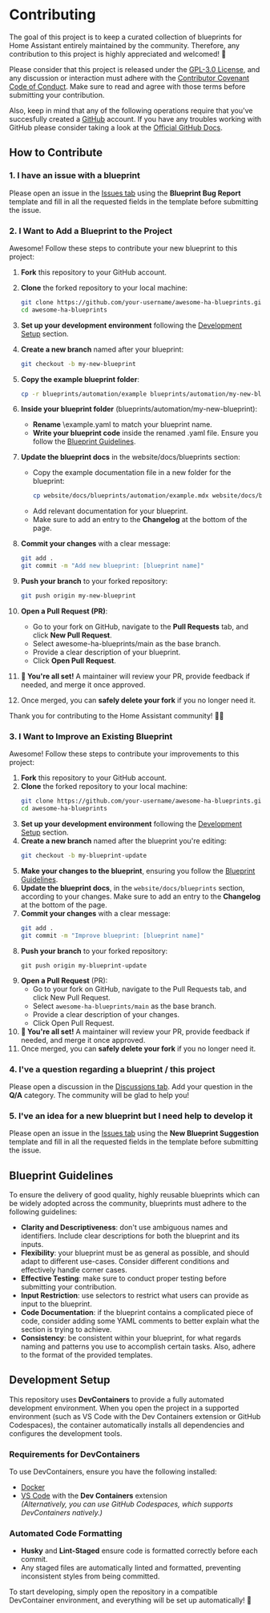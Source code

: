 # Contributing

The goal of this project is to keep a curated collection of blueprints for Home Assistant entirely maintained by the community. Therefore, any contribution to this project is highly appreciated and welcomed! :rocket:

Please consider that this project is released under the [GPL-3.0 License](https://github.com/yarafie/awesome-ha-blueprints/blob/main/LICENSE), and any discussion or interaction must adhere with the [Contributor Covenant Code of Conduct](https://github.com/yarafie/awesome-ha-blueprints/blob/main/CODE_OF_CONDUCT.md). Make sure to read and agree with those terms before submitting your contribution.

Also, keep in mind that any of the following operations require that you've succesfully created a [GitHub](https://github.com/) account. If you have any troubles working with GitHub please consider taking a look at the [Official GitHub Docs](https://docs.github.com/).

## How to Contribute

### 1. I have an issue with a blueprint

Please open an issue in the [Issues tab](https://github.com/yarafie/awesome-ha-blueprints/issues) using the **Blueprint Bug Report** template and fill in all the requested fields in the template before submitting the issue.

### 2. I Want to Add a Blueprint to the Project

Awesome! Follow these steps to contribute your new blueprint to this project:

1. **Fork** this repository to your GitHub account.
2. **Clone** the forked repository to your local machine:

   ```sh
   git clone https://github.com/your-username/awesome-ha-blueprints.git
   cd awesome-ha-blueprints
   ```

3. **Set up your development environment** following the [Development Setup](#development-setup) section.
4. **Create a new branch** named after your blueprint:

   ```sh
   git checkout -b my-new-blueprint
   ```

5. **Copy the example blueprint folder**:

   ```sh
   cp -r blueprints/automation/example blueprints/automation/my-new-blueprint
   ```

6. **Inside your blueprint folder** (blueprints/automation/my-new-blueprint):

   - **Rename** \example.yaml to match your blueprint name.
   - **Write your blueprint code** inside the renamed .yaml file. Ensure you follow the [Blueprint Guidelines](#blueprint-guidelines).

7. **Update the blueprint docs** in the website/docs/blueprints section:

   - Copy the example documentation file in a new folder for the blueprint:
     ```sh
     cp website/docs/blueprints/automation/example.mdx website/docs/blueprints/automation/my-new-blueprint.mdx
     ```
   - Add relevant documentation for your blueprint.
   - Make sure to add an entry to the **Changelog** at the bottom of the page.

8. **Commit your changes** with a clear message:

   ```sh
   git add .
   git commit -m "Add new blueprint: [blueprint name]"
   ```

9. **Push your branch** to your forked repository:

   ```sh
   git push origin my-new-blueprint
   ```

10. **Open a Pull Request (PR)**:

    - Go to your fork on GitHub, navigate to the **Pull Requests** tab, and click **New Pull Request**.
    - Select awesome-ha-blueprints/main as the base branch.
    - Provide a clear description of your blueprint.
    - Click **Open Pull Request**.

11. **🎉 You're all set!** A maintainer will review your PR, provide feedback if needed, and merge it once approved.
12. Once merged, you can **safely delete your fork** if you no longer need it.

Thank you for contributing to the Home Assistant community! 🚀🔥

### 3. I Want to Improve an Existing Blueprint

Awesome! Follow these steps to contribute your improvements to this project:

1. **Fork** this repository to your GitHub account.
2. **Clone** the forked repository to your local machine:
   ```sh
   git clone https://github.com/your-username/awesome-ha-blueprints.git
   cd awesome-ha-blueprints
   ```
3. **Set up your development environment** following the [Development Setup](#development-setup) section.
4. **Create a new branch** named after the blueprint you're editing:
   ```sh
   git checkout -b my-blueprint-update
   ```
5. **Make your changes to the blueprint**, ensuring you follow the [Blueprint Guidelines](#blueprint-guidelines).
6. **Update the blueprint docs**, in the `website/docs/blueprints` section, according to your changes. Make sure to add an entry to the **Changelog** at the bottom of the page.
7. **Commit your changes** with a clear message:
   ```sh
   git add .
   git commit -m "Improve blueprint: [blueprint name]"
   ```
8. **Push your branch** to your forked repository:
   ```
   git push origin my-blueprint-update
   ```
9. **Open a Pull Request** (PR):
   - Go to your fork on GitHub, navigate to the Pull Requests tab, and click New Pull Request.
   - Select `awesome-ha-blueprints/main` as the base branch.
   - Provide a clear description of your changes.
   - Click Open Pull Request.
10. **🎉 You're all set!** A maintainer will review your PR, provide feedback if needed, and merge it once approved.
11. Once merged, you can **safely delete your fork** if you no longer need it.

### 4. I've a question regarding a blueprint / this project

Please open a discussion in the [Discussions tab](https://github.com/yarafie/awesome-ha-blueprints/discussions). Add your question in the **Q/A** category. The community will be glad to help you!

### 5. I've an idea for a new blueprint but I need help to develop it

Please open an issue in the [Issues tab](https://github.com/yarafie/awesome-ha-blueprints/discussions) using the **New Blueprint Suggestion** template and fill in all the requested fields in the template before submitting the issue.

## Blueprint Guidelines

To ensure the delivery of good quality, highly reusable blueprints which can be widely adopted across the community, blueprints must adhere to the following guidelines:

- **Clarity and Descriptiveness**: don't use ambiguous names and identifiers. Include clear descriptions for both the blueprint and its inputs.
- **Flexibility**: your blueprint must be as general as possible, and should adapt to different use-cases. Consider different conditions and effectively handle corner cases.
- **Effective Testing**: make sure to conduct proper testing before submitting your contribution.
- **Input Restriction**: use selectors to restrict what users can provide as input to the blueprint.
- **Code Documentation**: if the blueprint contains a complicated piece of code, consider adding some YAML comments to better explain what the section is trying to achieve.
- **Consistency**: be consistent within your blueprint, for what regards naming and patterns you use to accomplish certain tasks. Also, adhere to the format of the provided templates.

## Development Setup

This repository uses **DevContainers** to provide a fully automated development environment. When you open the project in a supported environment (such as VS Code with the Dev Containers extension or GitHub Codespaces), the container automatically installs all dependencies and configures the development tools.

### Requirements for DevContainers

To use DevContainers, ensure you have the following installed:

- [Docker](https://www.docker.com/)
- [VS Code](https://code.visualstudio.com/) with the **Dev Containers** extension  
  _(Alternatively, you can use GitHub Codespaces, which supports DevContainers natively.)_

### Automated Code Formatting

- **Husky** and **Lint-Staged** ensure code is formatted correctly before each commit.
- Any staged files are automatically linted and formatted, preventing inconsistent styles from being committed.

To start developing, simply open the repository in a compatible DevContainer environment, and everything will be set up automatically! 🚀
